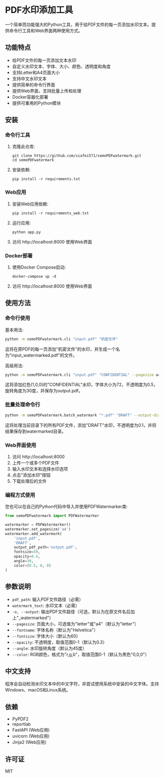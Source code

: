 # PDF水印添加工具

一个简单而功能强大的Python工具，用于给PDF文件的每一页添加水印文本。提供命令行工具和Web界面两种使用方式。

## 功能特点

- 给PDF文件的每一页添加文本水印
- 自定义水印文本、字体、大小、颜色、透明度和角度
- 支持Letter和A4页面大小
- 支持中文水印文本
- 提供简单的命令行界面
- 提供Web界面，支持批量上传和处理
- Docker容器化部署
- 提供可重用的Python模块

## 安装

### 命令行工具

1. 克隆此仓库:
   ```
   git clone https://github.com/xiafei571/semoPDFwatermark.git
   cd semoPDFwatermark
   ```

2. 安装依赖:
   ```
   pip install -r requirements.txt
   ```

### Web应用

1. 安装Web应用依赖:
   ```
   pip install -r requirements_web.txt
   ```

2. 运行应用:
   ```
   python app.py
   ```

3. 访问 http://localhost:8000 使用Web界面

### Docker部署

1. 使用Docker Compose启动:
   ```
   docker-compose up -d
   ```

2. 访问 http://localhost:8000 使用Web界面

## 使用方法

### 命令行使用

基本用法:

```bash
python -m semoPDFwatermark.cli "input.pdf" "机密文件"
```

这将在原PDF的每一页添加"机密文件"的水印，并生成一个名为"input_watermarked.pdf"的文件。

高级用法:

```bash
python -m semoPDFwatermark.cli "input.pdf" "CONFIDENTIAL" --pagesize a4 --fontsize 72 --opacity 0.5 --angle 30 --color 1,0,0 -o output.pdf
```

这将添加红色(1,0,0)的"CONFIDENTIAL"水印，字体大小为72，不透明度为0.5，旋转角度为30度，并保存为output.pdf。

### 批量处理命令行

```bash
python -m semoPDFwatermark.batch_watermark "*.pdf" "DRAFT" --output-dir ./watermarked --opacity 0.1
```

这将处理当前目录下的所有PDF文件，添加"DRAFT"水印，不透明度为0.1，并将结果保存到watermarked目录。

### Web界面使用

1. 访问 http://localhost:8000
2. 上传一个或多个PDF文件
3. 输入水印文本和选择水印选项
4. 点击"添加水印"按钮
5. 下载处理后的文件

### 编程方式使用

您也可以在自己的Python代码中导入并使用PDFWatermarker类:

```python
from semoPDFwatermark import PDFWatermarker

watermarker = PDFWatermarker()
watermarker.set_pagesize('a4')
watermarker.add_watermark(
    'input.pdf',
    'DRAFT',
    output_pdf_path='output.pdf',
    fontsize=50,
    opacity=0.4,
    angle=30,
    color=(0.5, 0, 0)
)
```

## 参数说明

- `pdf_path`: 输入PDF文件路径（必需）
- `watermark_text`: 水印文本（必需）
- `-o, --output`: 输出PDF文件路径（可选，默认为在原文件名后加上"_watermarked"）
- `--pagesize`: 页面大小，可选值为"letter"或"a4"（默认为"letter"）
- `--fontname`: 字体名称（默认为"Helvetica"）
- `--fontsize`: 字体大小（默认为60）
- `--opacity`: 不透明度，取值范围0-1（默认为0.3）
- `--angle`: 水印旋转角度（默认为45度）
- `--color`: RGB颜色，格式为"r,g,b"，取值范围0-1（默认为黑色"0,0,0"）

## 中文支持

程序会自动检测水印文本中的中文字符，并尝试使用系统中安装的中文字体。支持Windows、macOS和Linux系统。

## 依赖

- PyPDF2
- reportlab
- FastAPI (Web应用)
- uvicorn (Web应用)
- Jinja2 (Web应用)

## 许可证

MIT 
